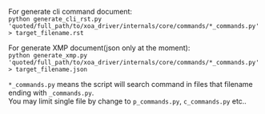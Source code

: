 For generate cli command document:   
`python generate_cli_rst.py 'quoted/full_path/to/xoa_driver/internals/core/commands/*_commands.py' > target_filename.rst`

For generate XMP document(json only at the moment):   
`python generate_xmp.py 'quoted/full_path/to/xoa_driver/internals/core/commands/*_commands.py' > target_filename.json`
    
   
`*_commands.py` means the script will search command in files that filename ending with `_commands.py`.   
You may limit single file by change to `p_commands.py`, `c_commands.py` etc..
